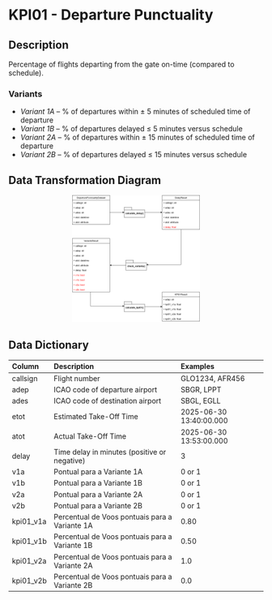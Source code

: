 # KPI01 - Departure Punctuality

## Description
Percentage of flights departing from the gate on-time (compared to schedule).

### Variants

- *Variant 1A* – % of departures within ± 5 minutes of scheduled time of departure
- *Variant 1B* – % of departures delayed ≤ 5 minutes versus schedule
- *Variant 2A* – % of departures within ± 15 minutes of scheduled time of departure
- *Variant 2B* – % of departures delayed ≤ 15 minutes versus schedule

## Data Transformation Diagram

<div align="center">
  <img src="https://github.com/jpdol/pbwg-package/blob/main/KPI01/kpi01_diagram.png?raw=true" alt="KPI01 Diagram" width="50%">
</div>

## Data Dictionary

| Column   | Description                                      | Examples                |
|:---------|:-------------------------------------------------|:------------------------|
| callsign | Flight number                                    | GLO1234, AFR456         |
| adep     | ICAO code of departure airport                   | SBGR, LPPT              |
| ades     | ICAO code of destination airport                 | SBGL, EGLL              |
| etot     | Estimated Take-Off Time                          | 2025-06-30 13:40:00.000 |
| atot     | Actual Take-Off Time                             | 2025-06-30 13:53:00.000 |
| delay    | Time delay in minutes (positive or negative)     | 3                       |
| v1a      | Pontual para a Variante 1A                       | 0 or 1                  |
| v1b      | Pontual para a Variante 1B                       | 0 or 1                  |
| v2a      | Pontual para a Variante 2A                       | 0 or 1                  |
| v2b      | Pontual para a Variante 2B                       | 0 or 1                  |
| kpi01_v1a| Percentual de Voos pontuais para a Variante 1A   | 0.80                    |
| kpi01_v1b| Percentual de Voos pontuais para a Variante 1B   | 0.50                    |
| kpi01_v2a| Percentual de Voos pontuais para a Variante 2A   | 1.0                     |
| kpi01_v2b| Percentual de Voos pontuais para a Variante 2B   | 0.0                     |
